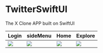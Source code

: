# TwitterSwiftUI
The X Clone APP built on SwiftUI

|Login|sideMenu|Home|Explore|
|---|---|---|---|
| <img src=https://github.com/boardguy1024/TwitterSwiftUI/assets/13864469/b474dc69-dcd7-405d-ac66-b9adbcdc996c> | <img src=https://github.com/boardguy1024/TwitterSwiftUI/assets/13864469/cec31ec1-dcb9-44b7-b44e-c190e9fb8b43> | <img src=https://github.com/boardguy1024/TwitterSwiftUI/assets/13864469/99e11873-a780-4a88-8c75-5140781fa189> | <img src=https://github.com/boardguy1024/TwitterSwiftUI/assets/13864469/80bfc94e-2533-4dd2-886b-035936df1c16> |
